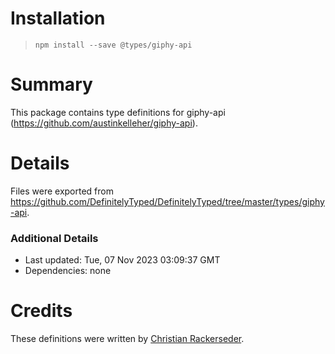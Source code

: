 # Installation
> `npm install --save @types/giphy-api`

# Summary
This package contains type definitions for giphy-api (https://github.com/austinkelleher/giphy-api).

# Details
Files were exported from https://github.com/DefinitelyTyped/DefinitelyTyped/tree/master/types/giphy-api.

### Additional Details
 * Last updated: Tue, 07 Nov 2023 03:09:37 GMT
 * Dependencies: none

# Credits
These definitions were written by [Christian Rackerseder](https://github.com/screendriver).
